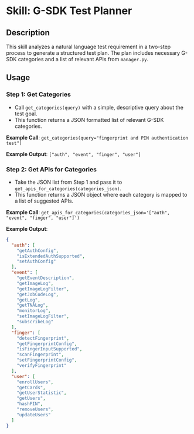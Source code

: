 # Skill: G-SDK Test Planner

## Description
This skill analyzes a natural language test requirement in a two-step process to generate a structured test plan. The plan includes necessary G-SDK categories and a list of relevant APIs from `manager.py`.

## Usage

### Step 1: Get Categories
- Call `get_categories(query)` with a simple, descriptive query about the test goal.
- This function returns a JSON formatted list of relevant G-SDK categories.

**Example Call**:
`get_categories(query="fingerprint and PIN authentication test")`

**Example Output**:
`["auth", "event", "finger", "user"]`

### Step 2: Get APIs for Categories
- Take the JSON list from Step 1 and pass it to `get_apis_for_categories(categories_json)`.
- This function returns a JSON object where each category is mapped to a list of suggested APIs.

**Example Call**:
`get_apis_for_categories(categories_json='["auth", "event", "finger", "user"]')`

**Example Output**:
```json
{
  "auth": [
    "getAuthConfig",
    "isExtendedAuthSupported",
    "setAuthConfig"
  ],
  "event": [
    "getEventDescription",
    "getImageLog",
    "getImageLogFilter",
    "getJobCodeLog",
    "getLog",
    "getTNALog",
    "monitorLog",
    "setImageLogFilter",
    "subscribeLog"
  ],
  "finger": [
    "detectFingerprint",
    "getFingerprintConfig",
    "isFingerInputSupported",
    "scanFingerprint",
    "setFingerprintConfig",
    "verifyFingerprint"
  ],
  "user": [
    "enrollUsers",
    "getCards",
    "getUserStatistic",
    "getUsers",
    "hashPIN",
    "removeUsers",
    "updateUsers"
  ]
}
```